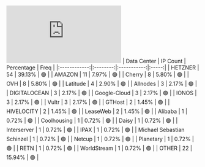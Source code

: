 ![Diagramm](https://github.com/111STAVR111/props/blob/main/Celestia/Mainnet/Decentralization/1/README.md)
| Data Center | IP Count | Percentage | Freq |
|:------------:|:--------:|:-----------:|:-----:|
| HETZNER | 54 | 39.13% | 🟢 |
| AMAZON | 11 | 7.97% | 🟢 |
| Cherry | 8 | 5.80% | 🟢 |
| OVH | 8 | 5.80% | 🟢 |
| Latitude | 4 | 2.90% | 🟢 |
| Allnodes | 3 | 2.17% | 🟢 |
| DIGITALOCEAN | 3 | 2.17% | 🟢 |
| Google-Cloud | 3 | 2.17% | 🟢 |
| IONOS | 3 | 2.17% | 🟢 |
| Vultr | 3 | 2.17% | 🟢 |
| GTHost | 2 | 1.45% | 🟢 |
| HIVELOCITY | 2 | 1.45% | 🟢 |
| LeaseWeb | 2 | 1.45% | 🟢 |
| Alibaba | 1 | 0.72% | 🟢 |
| Coolhousing | 1 | 0.72% | 🟢 |
| Daisy | 1 | 0.72% | 🟢 |
| Interserver | 1 | 0.72% | 🟢 |
| IPAX | 1 | 0.72% | 🟢 |
| Michael Sebastian Schinzel | 1 | 0.72% | 🟢 |
| Netcup | 1 | 0.72% | 🟢 |
| Planetary | 1 | 0.72% | 🟢 |
| RETN | 1 | 0.72% | 🟢 |
| WorldStream | 1 | 0.72% | 🟢 |
| OTHER | 22 | 15.94% | 🟢 |